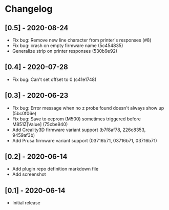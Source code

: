 # Changelog
## [0.5] - 2020-08-24
 - Fix bug: Remove new line character from printer's responses (#8)
 - Fix bug: crash on empty firmware name (5c454835)
 - Generalize strip on printer responses (530b9e92)

## [0.4] - 2020-07-28
 - Fix bug: Can't set offset to 0 (c41e1748)

## [0.3] - 2020-06-23
 - Fix bug: Error message when no z probe found doesn't always show up (5bc0f06e)
 - Fix bug: Save to eeprom (M500) sometimes triggered before M851Z[Value] (75cbe940)
 - Add Creality3D firmware variant support (b7f8af78, 226c8353, 9459af3b)
 - Add Prusa firmware variant support (03716b71, 03716b71, 03716b71)

## [0.2] - 2020-06-14
 - Add plugin repo definition markdown file
 - Add screenshot

## [0.1] - 2020-06-14
 - Initial release